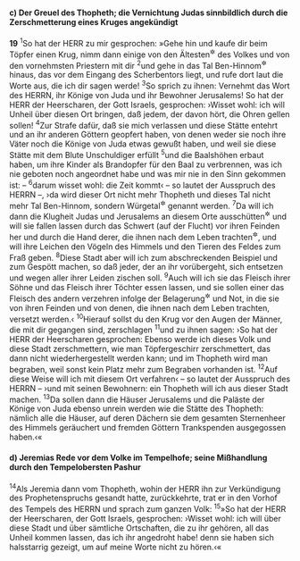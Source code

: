 #### c) Der Greuel des Thopheth; die Vernichtung Judas sinnbildlich durch die Zerschmetterung eines Kruges angekündigt

__19__
<sup>1</sup>So hat der HERR zu mir gesprochen: »Gehe hin und kaufe dir beim Töpfer einen Krug, nimm dann einige von den Ältesten<sup title="oder: Vornehmsten">&#x2732;</sup> des Volkes und von den vornehmsten Priestern mit dir
<sup>2</sup>und gehe in das Tal Ben-Hinnom<sup title="vgl. 2,23">&#x2732;</sup> hinaus, das vor dem Eingang des Scherbentors liegt, und rufe dort laut die Worte aus, die ich dir sagen werde!
<sup>3</sup>So sprich zu ihnen: Vernehmt das Wort des HERRN, ihr Könige von Juda und ihr Bewohner Jerusalems! So hat der HERR der Heerscharen, der Gott Israels, gesprochen: ›Wisset wohl: ich will Unheil über diesen Ort bringen, daß jedem, der davon hört, die Ohren gellen sollen!
<sup>4</sup>Zur Strafe dafür, daß sie mich verlassen und diese Stätte entehrt und an ihr anderen Göttern geopfert haben, von denen weder sie noch ihre Väter noch die Könige von Juda etwas gewußt haben, und weil sie diese Stätte mit dem Blute Unschuldiger erfüllt
<sup>5</sup>und die Baalshöhen erbaut haben, um ihre Kinder als Brandopfer für den Baal zu verbrennen, was ich nie geboten noch angeordnet habe und was mir nie in den Sinn gekommen ist: –
<sup>6</sup>darum wisset wohl: die Zeit kommt‹ – so lautet der Ausspruch des HERRN –, ›da wird dieser Ort nicht mehr Thopheth und dieses Tal nicht mehr Tal Ben-Hinnom, sondern Würgetal<sup title="7,32">&#x2732;</sup> genannt werden.
<sup>7</sup>Da will ich dann die Klugheit Judas und Jerusalems an diesem Orte ausschütten<sup title="d.h. zunichte machen">&#x2732;</sup> und will sie fallen lassen durch das Schwert (auf der Flucht) vor ihren Feinden her und durch die Hand derer, die ihnen nach dem Leben trachten<sup title="d.h. durch die Hand ihrer Todfeinde">&#x2732;</sup>, und will ihre Leichen den Vögeln des Himmels und den Tieren des Feldes zum Fraß geben.
<sup>8</sup>Diese Stadt aber will ich zum abschreckenden Beispiel und zum Gespött machen, so daß jeder, der an ihr vorübergeht, sich entsetzen und wegen aller ihrer Leiden zischen soll.
<sup>9</sup>Auch will ich sie das Fleisch ihrer Söhne und das Fleisch ihrer Töchter essen lassen, und sie sollen einer das Fleisch des andern verzehren infolge der Belagerung<sup title="oder: Bedrängnis">&#x2732;</sup> und Not, in die sie von ihren Feinden und von denen, die ihnen nach dem Leben trachten, versetzt werden.‹
<sup>10</sup>Hierauf sollst du den Krug vor den Augen der Männer, die mit dir gegangen sind, zerschlagen
<sup>11</sup>und zu ihnen sagen: ›So hat der HERR der Heerscharen gesprochen: Ebenso werde ich dieses Volk und diese Stadt zerschmettern, wie man Töpfergeschirr zerschmettert, das dann nicht wiederhergestellt werden kann; und im Thopheth wird man begraben, weil sonst kein Platz mehr zum Begraben vorhanden ist.
<sup>12</sup>Auf diese Weise will ich mit diesem Ort verfahren‹ – so lautet der Ausspruch des HERRN – ›und mit seinen Bewohnern: ein Thopheth will ich aus dieser Stadt machen.
<sup>13</sup>Da sollen dann die Häuser Jerusalems und die Paläste der Könige von Juda ebenso unrein werden wie die Stätte des Thopheth: nämlich alle die Häuser, auf deren Dächern sie dem gesamten Sternenheer des Himmels geräuchert und fremden Göttern Trankspenden ausgegossen haben.‹«

#### d) Jeremias Rede vor dem Volke im Tempelhofe; seine Mißhandlung durch den Tempelobersten Pashur

<sup>14</sup>Als Jeremia dann vom Thopheth, wohin der HERR ihn zur Verkündigung des Prophetenspruchs gesandt hatte, zurückkehrte, trat er in den Vorhof des Tempels des HERRN und sprach zum ganzen Volk:
<sup>15</sup>»So hat der HERR der Heerscharen, der Gott Israels, gesprochen: ›Wisset wohl: ich will über diese Stadt und über sämtliche Ortschaften, die zu ihr gehören, all das Unheil kommen lassen, das ich ihr angedroht habe! denn sie haben sich halsstarrig gezeigt, um auf meine Worte nicht zu hören.‹«